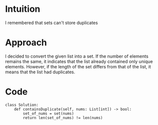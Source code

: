 # Intuition
I remembered that sets can't store duplicates

# Approach
I decided to convert the given list into a set. If the number of elements remains the same, it indicates that the list already contained only unique elements. However, if the length of the set differs from that of the list, it means that the list had duplicates.

# Code
```
class Solution:
    def containsDuplicate(self, nums: List[int]) -> bool:
        set_of_nums = set(nums)
        return len(set_of_nums) != len(nums)
```